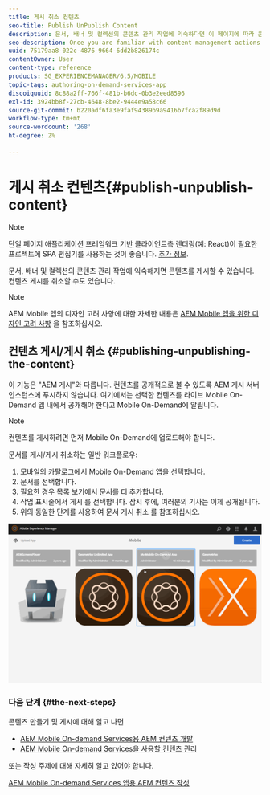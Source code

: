 ```yaml
---
title: 게시 취소 컨텐츠
seo-title: Publish UnPublish Content
description: 문서, 배너 및 컬렉션의 콘텐츠 관리 작업에 익숙하다면 이 페이지에 따라 콘텐츠를 게시하는 방법에 대해 알아보십시오. 컨텐츠 게시를 취소할 수도 있습니다.
seo-description: Once you are familiar with content management actions on articles, banners, and collections, follow this page to learn about how you can publish your content. Also you can unpublish your content.
uuid: 75179aa8-022c-4876-9664-6dd2b826174c
contentOwner: User
content-type: reference
products: SG_EXPERIENCEMANAGER/6.5/MOBILE
topic-tags: authoring-on-demand-services-app
discoiquuid: 8c88a2ff-766f-481b-b6dc-0b3e2eed8596
exl-id: 3924bb8f-27cb-4648-8be2-9444e9a58c66
source-git-commit: b220adf6fa3e9faf94389b9a9416b7fca2f89d9d
workflow-type: tm+mt
source-wordcount: '268'
ht-degree: 2%

---
```


# 게시 취소 컨텐츠{#publish-unpublish-content}

>[!NOTE]
>
>단일 페이지 애플리케이션 프레임워크 기반 클라이언트측 렌더링(예: React)이 필요한 프로젝트에 SPA 편집기를 사용하는 것이 좋습니다. [추가 정보](/help/sites-developing/spa-overview.md).

문서, 배너 및 컬렉션의 콘텐츠 관리 작업에 익숙해지면 콘텐츠를 게시할 수 있습니다. 컨텐츠 게시를 취소할 수도 있습니다.

>[!NOTE]
>
>AEM Mobile 앱의 디자인 고려 사항에 대한 자세한 내용은 [AEM Mobile 앱을 위한 디자인 고려 사항](https://helpx.adobe.com/digital-publishing-solution/help/design-app.html) 을 참조하십시오.

## 컨텐츠 게시/게시 취소 {#publishing-unpublishing-the-content}

이 기능은 &quot;AEM 게시&quot;와 다릅니다. 컨텐츠를 공개적으로 볼 수 있도록 AEM 게시 서버 인스턴스에 푸시하지 않습니다. 여기에서는 선택한 컨텐츠를 라이브 Mobile On-Demand 앱 내에서 공개해야 한다고 Mobile On-Demand에 알립니다.

>[!NOTE]
>
>컨텐츠를 게시하려면 먼저 Mobile On-Demand에 업로드해야 합니다.

문서를 게시/게시 취소하는 일반 워크플로우:

1. 모바일의 카탈로그에서 Mobile On-Demand 앱을 선택합니다.
1. 문서를 선택합니다.
1. 필요한 경우 목록 보기에서 문서를 더 추가합니다.
1. 작업 표시줄에서 게시 를 선택합니다. 잠시 후에, 여러분의 기사는 이제 공개됩니다.
1. 위의 동일한 단계를 사용하여 문서 게시 취소 를 참조하십시오.

<!-- FAIL >>[!NOTE]
>
>Generally, you should preflight before publishing. See [Previewing with Preflight](/content/docs/en/aem/6-3/administer/mobile-apps/aem-mobile/previewing-with-preflight-on-demand-services.md) for more details.-->

![chlimage_1-9](assets/chlimage_1-9.gif)

### 다음 단계 {#the-next-steps}

콘텐츠 만들기 및 게시에 대해 알고 나면

* [AEM Mobile On-demand Services용 AEM 컨텐츠 개발](/help/mobile/aem-mobile-on-demand.md)
* [AEM Mobile On-demand Services을 사용할 컨텐츠 관리](/help/mobile/aem-mobile.md)

또는 작성 주제에 대해 자세히 알고 있어야 합니다.

[AEM Mobile On-demand Services 앱용 AEM 컨텐츠 작성](/help/mobile/mobile-apps-ondemand.md)
